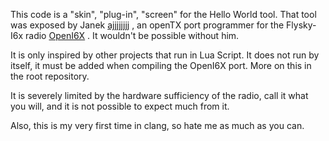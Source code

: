 This code is a "skin", "plug-in", "screen" for the Hello World tool.
That tool was exposed by Janek [ajjjjjjjj](https://github.com/ajjjjjjjj) , an openTX port programmer for the Flysky-I6x radio [OpenI6X](https://github.com/OpenI6X/opentx) . It wouldn't be possible without him.

It is only inspired by other projects that run in Lua Script.
It does not run by itself, it must be added when compiling the OpenI6X port. More on this in the root repository.

It is severely limited by the hardware sufficiency of the radio, call it what you will, and it is not possible to expect much from it.

Also, this is my very first time in clang, so hate me as much as you can.
